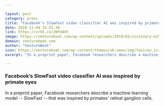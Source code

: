 ```yaml
---

layout: post
category: press
title: "Facebook’s SlowFast video classifier AI was inspired by primate eyes"
date: 2019-11-04 15:51:30
link: https://vrhk.co/2Nfm4Xh
image: https://venturebeat.com/wp-content/uploads/2019/02/visionary-e1572881582310.jpg?w=1200&strip=all
domain: venturebeat.com
author: "VentureBeat"
icon: https://venturebeat.com/wp-content/themes/vb-news/img/favicon.ico
excerpt: "In a preprint paper, Facebook researchers describe a machine learning model -- SlowFast -- that was inspired by primates' retinal ganglion cells."

---
```


### Facebook’s SlowFast video classifier AI was inspired by primate eyes

In a preprint paper, Facebook researchers describe a machine learning model -- SlowFast -- that was inspired by primates' retinal ganglion cells.